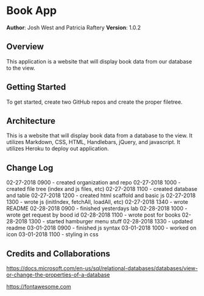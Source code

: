 # Book App

**Author**: Josh West and Patricia Raftery
**Version**: 1.0.2

## Overview
This application is a website that will display book data from our database to the view.

## Getting Started
To get started, create two GitHub repos and create the proper filetree.

## Architecture
This is a website that will display book data from a database to the view. It utilizes Markdown, CSS, HTML, Handlebars, jQuery, and javascript. It utilizes Heroku to deploy out application.

## Change Log

02-27-2018 0900 - created organization and repo
02-27-2018 1000 - created file tree (index and js files, etc)
02-27-2018 1100 - created database and table
02-27-2018 1200 - created html scaffold and basic js
02-27-2018 1300 - wrote js (initIndex, fetchAll, loadAll, etc)
02-27-2018 1340 - wrote README
02-28-2018 0900 - finished yesterdays lab
02-28-2018 1000 - wrote get request by bood id
02-28-2018 1100 - wrote post for books
02-28-2018 1300 - started hamburger menu stuff
02-28-2018 1330 - updated readme
03-01-2018 0900 - finished js syntax
03-01-2018 1000 - worked on icon
03-01-2018 1100 - styling in css

## Credits and Collaborations

https://docs.microsoft.com/en-us/sql/relational-databases/databases/view-or-change-the-properties-of-a-database

https://fontawesome.com
